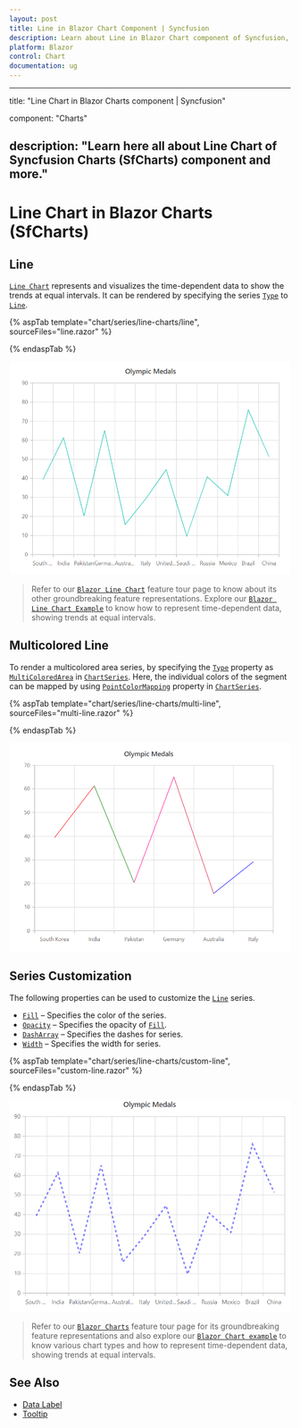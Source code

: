 ```yaml
---
layout: post
title: Line in Blazor Chart Component | Syncfusion 
description: Learn about Line in Blazor Chart component of Syncfusion, and more details.
platform: Blazor
control: Chart
documentation: ug
---
```


---
title: "Line Chart in Blazor Charts component | Syncfusion"

component: "Charts"

description: "Learn here all about Line Chart of Syncfusion Charts (SfCharts) component and more."
---

# Line Chart in Blazor Charts (SfCharts)

## Line

[`Line Chart`](https://www.syncfusion.com/blazor-components/blazor-charts/chart-types/line-chart) represents and visualizes the time-dependent data to show the trends at equal intervals. It can be rendered by specifying the series [`Type`](https://help.syncfusion.com/cr/blazor/Syncfusion.Blazor.Charts.ChartSeries.html#Syncfusion_Blazor_Charts_ChartSeries_Type) to [`Line`](https://help.syncfusion.com/cr/blazor/Syncfusion.Blazor.Charts.ChartSeriesType.html#Syncfusion_Blazor_Charts_ChartSeriesType_Line).

{% aspTab template="chart/series/line-charts/line", sourceFiles="line.razor" %}

{% endaspTab %}

![Line Charts](../images/chart-types-images/line.png)

> Refer to our [`Blazor Line Chart`](https://www.syncfusion.com/blazor-components/blazor-charts/chart-types/line-chart) feature tour page to know about its other groundbreaking feature representations. Explore our [`Blazor Line Chart Example`](https://blazor.syncfusion.com/demos/chart/line?theme=bootstrap4) to know how to represent time-dependent data, showing trends at equal intervals.

## Multicolored Line

To render a multicolored area series, by specifying the [`Type`](https://help.syncfusion.com/cr/blazor/Syncfusion.Blazor.Charts.ChartSeries.html#Syncfusion_Blazor_Charts_ChartSeries_Type) property as [`MultiColoredArea`](https://help.syncfusion.com/cr/blazor/Syncfusion.Blazor.Charts.ChartSeriesType.html#Syncfusion_Blazor_Charts_ChartSeriesType_MultiColoredArea) in [`ChartSeries`](https://help.syncfusion.com/cr/blazor/Syncfusion.Blazor.Charts.ChartSeries.html). Here, the individual colors of the segment can be mapped by using [`PointColorMapping`](https://help.syncfusion.com/cr/blazor/Syncfusion.Blazor.Charts.ChartSeries.html#Syncfusion_Blazor_Charts_ChartSeries_PointColorMapping) property in [`ChartSeries`](https://help.syncfusion.com/cr/blazor/Syncfusion.Blazor.Charts.ChartSeries.html).

{% aspTab template="chart/series/line-charts/multi-line", sourceFiles="multi-line.razor" %}

{% endaspTab %}

![Multicolored Line Chart](../images/chart-types-images/multi-line.png)

## Series Customization

The following properties can be used to customize the [`Line`](https://help.syncfusion.com/cr/blazor/Syncfusion.Blazor.Charts.ChartSeriesType.html#Syncfusion_Blazor_Charts_ChartSeriesType_Line) series.

* [`Fill`](https://help.syncfusion.com/cr/blazor/Syncfusion.Blazor.Charts.ChartSeries.html#Syncfusion_Blazor_Charts_ChartSeries_Fill) – Specifies the color of the series.
* [`Opacity`](https://help.syncfusion.com/cr/blazor/Syncfusion.Blazor.Charts.ChartSeries.html#Syncfusion_Blazor_Charts_ChartSeries_Opacity) – Specifies the opacity of [`Fill`](https://help.syncfusion.com/cr/blazor/Syncfusion.Blazor.Charts.ChartSeries.html#Syncfusion_Blazor_Charts_ChartSeries_Fill).
* [`DashArray`](https://help.syncfusion.com/cr/blazor/Syncfusion.Blazor.Charts.ChartSeries.html#Syncfusion_Blazor_Charts_ChartSeries_DashArray) – Specifies the dashes for series.
* [`Width`](https://help.syncfusion.com/cr/blazor/Syncfusion.Blazor.Charts.ChartSeries.html#Syncfusion_Blazor_Charts_ChartSeries_Width) – Specifies the width for series.

{% aspTab template="chart/series/line-charts/custom-line", sourceFiles="custom-line.razor" %}

{% endaspTab %}

![Line Chart with Series Customization](../images/chart-types-images/line-cus.png)

> Refer to our [`Blazor Charts`](https://www.syncfusion.com/blazor-components/blazor-charts) feature tour page for its groundbreaking feature representations and also explore our [`Blazor Chart example`](https://blazor.syncfusion.com/demos/chart/line?theme=bootstrap4) to know various chart types and how to represent time-dependent data, showing trends at equal intervals.

## See Also

* [Data Label](../data-labels)
* [Tooltip](../tool-tip)